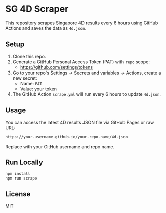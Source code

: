 # SG 4D Scraper

This repository scrapes Singapore 4D results every 6 hours using GitHub Actions and saves the data as `4d.json`.

## Setup

1. Clone this repo.
2. Generate a GitHub Personal Access Token (PAT) with `repo` scope:
   - https://github.com/settings/tokens
3. Go to your repo's Settings → Secrets and variables → Actions, create a new secret:
   - Name: `PAT`
   - Value: your token
4. The GitHub Action `scrape.yml` will run every 6 hours to update `4d.json`.

## Usage

You can access the latest 4D results JSON file via GitHub Pages or raw URL:

```
https://your-username.github.io/your-repo-name/4d.json
```

Replace with your GitHub username and repo name.

## Run Locally

```
npm install
npm run scrape
```

## License

MIT
